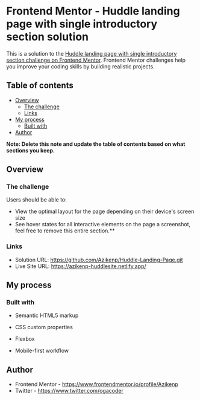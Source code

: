 # Frontend Mentor - Huddle landing page with single introductory section solution

This is a solution to the [Huddle landing page with single introductory section challenge on Frontend Mentor](https://www.frontendmentor.io/challenges/huddle-landing-page-with-a-single-introductory-section-B_2Wvxgi0). Frontend Mentor challenges help you improve your coding skills by building realistic projects. 

## Table of contents

- [Overview](#overview)
  - [The challenge](#the-challenge)
  - [Links](#links)
- [My process](#my-process)
  - [Built with](#built-with)
- [Author](#author)

**Note: Delete this note and update the table of contents based on what sections you keep.**

## Overview

### The challenge

Users should be able to:

- View the optimal layout for the page depending on their device's screen size
- See hover states for all interactive elements on the page
a screenshot, feel free to remove this entire section.**

### Links

- Solution URL: https://github.com/Azikenp/Huddle-Landing-Page.git
- Live Site URL: https://azikenp-huddlesite.netlify.app/

## My process

### Built with

- Semantic HTML5 markup
- CSS custom properties
- Flexbox

- Mobile-first workflow


## Author


- Frontend Mentor - https://www.frontendmentor.io/profile/Azikenp
- Twitter - https://www.twitter.com/ogacoder
